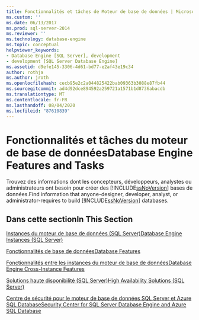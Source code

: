 ```yaml
---
title: Fonctionnalités et tâches de Moteur de base de données | Microsoft Docs
ms.custom: ''
ms.date: 06/13/2017
ms.prod: sql-server-2014
ms.reviewer: ''
ms.technology: database-engine
ms.topic: conceptual
helpviewer_keywords:
- Database Engine [SQL Server], development
- development [SQL Server Database Engine]
ms.assetid: d9efe145-3306-4d61-bd77-e2af43e19c34
author: rothja
ms.author: jroth
ms.openlocfilehash: cecb95e2c2a044825422bab09363b3088e87fb44
ms.sourcegitcommit: ad4d92dce894592a259721a1571b1d8736abacdb
ms.translationtype: MT
ms.contentlocale: fr-FR
ms.lasthandoff: 08/04/2020
ms.locfileid: "87610839"
---
```

# <a name="database-engine-features-and-tasks"></a><span data-ttu-id="02e7b-102">Fonctionnalités et tâches du moteur de base de données</span><span class="sxs-lookup"><span data-stu-id="02e7b-102">Database Engine Features and Tasks</span></span>
  <span data-ttu-id="02e7b-103">Trouvez des informations dont les concepteurs, développeurs, analystes ou administrateurs ont besoin pour créer des [!INCLUDE[ssNoVersion](../includes/ssnoversion-md.md)] bases de données.</span><span class="sxs-lookup"><span data-stu-id="02e7b-103">Find information that anyone-designer, developer, analyst, or administrator-requires to build [!INCLUDE[ssNoVersion](../includes/ssnoversion-md.md)] databases.</span></span>  
  
## <a name="in-this-section"></a><span data-ttu-id="02e7b-104">Dans cette section</span><span class="sxs-lookup"><span data-stu-id="02e7b-104">In This Section</span></span>  
 [<span data-ttu-id="02e7b-105">Instances du moteur de base de données &#40;SQL Server&#41;</span><span class="sxs-lookup"><span data-stu-id="02e7b-105">Database Engine Instances &#40;SQL Server&#41;</span></span>](configure-windows/database-engine-instances-sql-server.md)  
  
 [<span data-ttu-id="02e7b-106">Fonctionnalités de base de données</span><span class="sxs-lookup"><span data-stu-id="02e7b-106">Database Features</span></span>](../relational-databases/database-features.md)  
  
 [<span data-ttu-id="02e7b-107">Fonctionnalités entre les instances du moteur de base de données</span><span class="sxs-lookup"><span data-stu-id="02e7b-107">Database Engine Cross-Instance Features</span></span>](../../2014/database-engine/database-engine-cross-instance-features.md)  
  
 [<span data-ttu-id="02e7b-108">Solutions haute disponibilité &#40;SQL Server&#41;</span><span class="sxs-lookup"><span data-stu-id="02e7b-108">High Availability Solutions &#40;SQL Server&#41;</span></span>](../sql-server/failover-clusters/high-availability-solutions-sql-server.md)  
  
 [<span data-ttu-id="02e7b-109">Centre de sécurité pour le moteur de base de données SQL Server et Azure SQL Database</span><span class="sxs-lookup"><span data-stu-id="02e7b-109">Security Center for SQL Server Database Engine and Azure SQL Database</span></span>](../relational-databases/security/security-center-for-sql-server-database-engine-and-azure-sql-database.md)  
  
  

